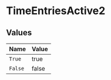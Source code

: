 # TimeEntriesActive2


## Values

| Name    | Value   |
| ------- | ------- |
| `True`  | true    |
| `False` | false   |